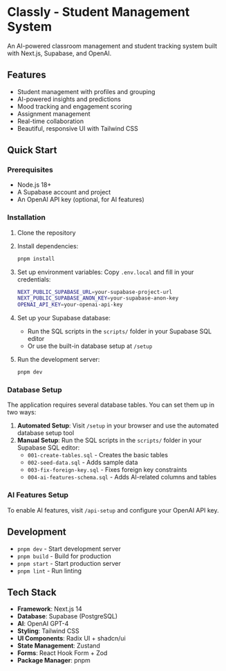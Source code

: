 # Classly - Student Management System

An AI-powered classroom management and student tracking system built with Next.js, Supabase, and OpenAI.

## Features

- Student management with profiles and grouping
- AI-powered insights and predictions
- Mood tracking and engagement scoring
- Assignment management
- Real-time collaboration
- Beautiful, responsive UI with Tailwind CSS

## Quick Start

### Prerequisites

- Node.js 18+
- A Supabase account and project
- An OpenAI API key (optional, for AI features)

### Installation

1. Clone the repository
2. Install dependencies:
   ```bash
   pnpm install
   ```

3. Set up environment variables:
   Copy `.env.local` and fill in your credentials:
   ```bash
   NEXT_PUBLIC_SUPABASE_URL=your-supabase-project-url
   NEXT_PUBLIC_SUPABASE_ANON_KEY=your-supabase-anon-key
   OPENAI_API_KEY=your-openai-api-key
   ```

4. Set up your Supabase database:
   - Run the SQL scripts in the `scripts/` folder in your Supabase SQL editor
   - Or use the built-in database setup at `/setup`

5. Run the development server:
   ```bash
   pnpm dev
   ```

### Database Setup

The application requires several database tables. You can set them up in two ways:

1. **Automated Setup**: Visit `/setup` in your browser and use the automated database setup tool
2. **Manual Setup**: Run the SQL scripts in the `scripts/` folder in your Supabase SQL editor:
   - `001-create-tables.sql` - Creates the basic tables
   - `002-seed-data.sql` - Adds sample data
   - `003-fix-foreign-key.sql` - Fixes foreign key constraints
   - `004-ai-features-schema.sql` - Adds AI-related columns and tables

### AI Features Setup

To enable AI features, visit `/api-setup` and configure your OpenAI API key.

## Development

- `pnpm dev` - Start development server
- `pnpm build` - Build for production
- `pnpm start` - Start production server
- `pnpm lint` - Run linting

## Tech Stack

- **Framework**: Next.js 14
- **Database**: Supabase (PostgreSQL)
- **AI**: OpenAI GPT-4
- **Styling**: Tailwind CSS
- **UI Components**: Radix UI + shadcn/ui
- **State Management**: Zustand
- **Forms**: React Hook Form + Zod
- **Package Manager**: pnpm
